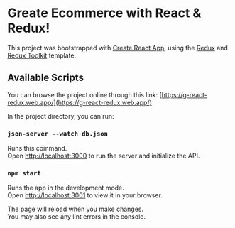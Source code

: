 # Greate Ecommerce with React & Redux!

This project was bootstrapped with [Create React App](https://github.com/facebook/create-react-app), using the [Redux](https://redux.js.org/) and [Redux Toolkit](https://redux-toolkit.js.org/) template.

## Available Scripts

You can browse the project online through this link:
[https://g-react-redux.web.app/](https://g-react-redux.web.app/)

In the project directory, you can run:

### `json-server --watch db.json`

Runs this command.\
Open [http://localhost:3000](http://localhost:3000) to run the server and initialize the API.


### `npm start`

Runs the app in the development mode.\
Open [http://localhost:3001](http://localhost:3001) to view it in your browser.

The page will reload when you make changes.\
You may also see any lint errors in the console.
